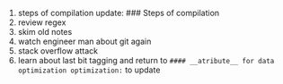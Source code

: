 1. steps of compilation update: ### Steps of compilation
2. review regex 
3. skim old notes
4. watch engineer man about git again
5. stack overflow attack
6. learn about last bit tagging and return to `#### __atribute__ for data optimization optimization:` to update
